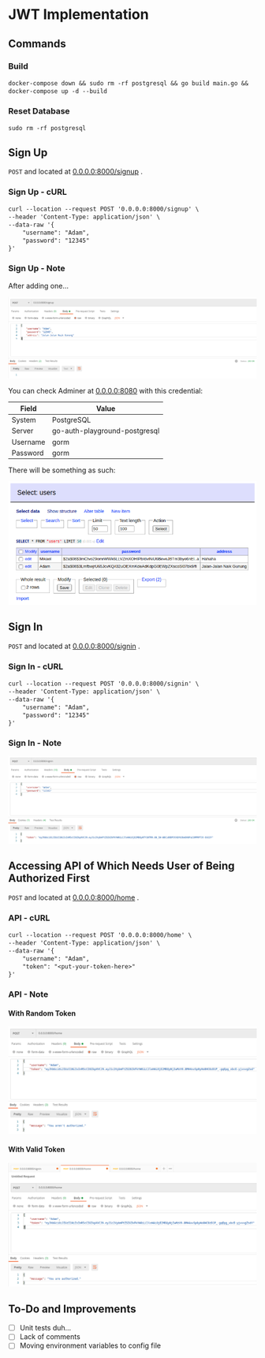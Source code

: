 # JWT Implementation

## Commands

### Build

```console
docker-compose down && sudo rm -rf postgresql && go build main.go && docker-compose up -d --build
```

### Reset Database

```console
sudo rm -rf postgresql
```

## Sign Up

`POST` and located at [0.0.0.0:8000/signup](0.0.0.0:8000/signup) .

### Sign Up - cURL

```console
curl --location --request POST '0.0.0.0:8000/signup' \
--header 'Content-Type: application/json' \
--data-raw '{
    "username": "Adam",
    "password": "12345"
}'
```

### Sign Up - Note

After adding one...

![./docs/added%20new%20users.png](./docs/added%20new%20users.png)

You can check Adminer at [0.0.0.0:8080](0.0.0.0:8080) with this credential:

|Field|Value
|-|-|
|System|PostgreSQL|
|Server|go-auth-playground-postgresql|
|Username|gorm|
|Password|gorm|

There will be something as such:

![./docs/added%20new%20users%20database.png](./docs/added%20new%20users%20database.png)

## Sign In

`POST` and located at [0.0.0.0:8000/signin](0.0.0.0:8000/signin) .

### Sign In - cURL

```console
curl --location --request POST '0.0.0.0:8000/signin' \
--header 'Content-Type: application/json' \
--data-raw '{
    "username": "Adam",
    "password": "12345"
}'
```

### Sign In - Note

![./docs/sign%20in.png](./docs/sign%20in.png)

## Accessing API of Which Needs User of Being Authorized First

`POST` and located at [0.0.0.0:8000/home](0.0.0.0:8000/home) .

### API - cURL

```console
curl --location --request POST '0.0.0.0:8000/home' \
--header 'Content-Type: application/json' \
--data-raw '{
    "username": "Adam",
    "token": "<put-your-token-here>"
}'
```

### API - Note

#### With Random Token

![./docs/not%20authorized.png](././docs/not%20authorized.png)

#### With Valid Token

![./docs/authorized.png](././docs/authorized.png)

## To-Do and Improvements

* [ ] Unit tests duh...
* [ ] Lack of comments
* [ ] Moving environment variables to config file
